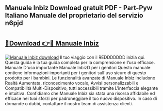 ## Manuale Inbiz Download gratuit PDF - Part-Pyw Italiano Manuale del proprietario del servizio n6pjd

# <h2><a href="http://dfarnp.blite.top/?on=Manuale+Inbiz">🔗Download 👉🔴 Manuale Inbiz</a></h2>

[![Manuale Inbiz download](https://i.imgur.com/lujVjoI.png)](http://dfarnp.blite.top/?on=Manuale+Inbiz)
Il tuo viaggio con il REDDDDDDD inizia qui. Questa guida è la tua guida completa per la comprensione e l'uso efficace. Manuale D'uso importante Manuale InbizD per i genitori Questo manuale contiene informazioni importanti per i genitori sull'uso sicuro di questo prodotto per i bambini. Le funzionalità avanzate di Manuale Inbiz includono Realtà Aumentata, riconoscimento vocale, Avvisi personalizzabili e Compatibilità Multi-Dispositivo, tutti accessibili tramite L'interfaccia elegante e intuitiva. Confidiamo che Manuale Inbiz sia stata una risorsa affidabile ed efficace nei tuoi sforzi per padroneggiare il tuo nuovo dispositivo. In caso di domande o dubbi, contattare il nostro team di assistenza clienti.
